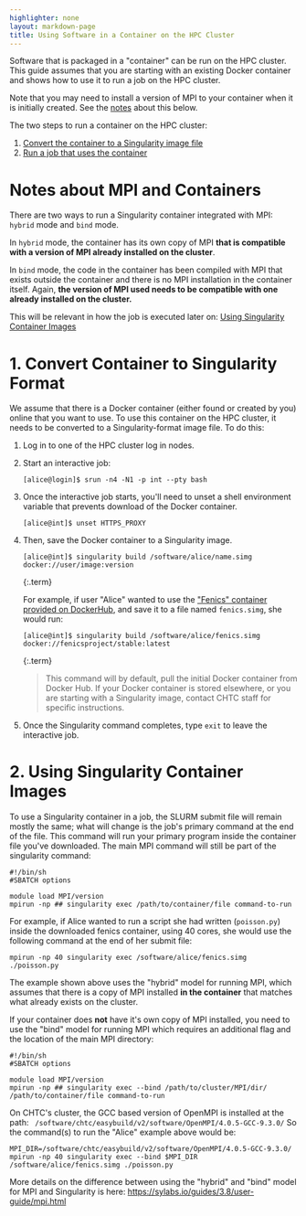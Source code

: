 ```yaml
---
highlighter: none
layout: markdown-page
title: Using Software in a Container on the HPC Cluster
---
```



Software that is packaged in a \"container\" can
be run on the HPC cluster. This guide assumes that you are starting with 
an existing Docker container and shows how to use it to run a job on the HPC cluster. 

Note that you may need to install a version of MPI to your container 
when it is initially created. See the [notes](#notes) about this below. 

The two steps to run a container on the HPC cluster: 
1.  [Convert the container to a Singularity image file](#image)
2.  [Run a job that uses the container](#command)

<a name="name"></a>
Notes about MPI and Containers
==================

There are two ways to run a Singularity container integrated with MPI: `hybrid` 
mode and `bind` mode. 

In `hybrid` mode, the container has its own copy of MPI **that is compatible 
with a version of MPI already installed on the cluster**. 

In `bind` mode, the code in the container has been compiled with MPI that 
exists outside the container and there is no MPI installation in the container itself. 
Again, **the version of MPI used needs to be compatible with one already installed
on the cluster.**

This will be relevant in how the job is executed later on: [Using Singularity Container Images](#command)

<a name="image"></a>

**1. Convert Container to Singularity Format**
===================

We assume that there is a Docker container (either found
or created by you) online that you want to use. To use this container 
on the HPC cluster, it needs to be converted to a Singularity-format
image file. To do this: 

1. Log in to one of the HPC cluster log in nodes. 
1. Start an interactive job: 
	```
	[alice@login]$ srun -n4 -N1 -p int --pty bash
	```

1.  Once the interactive job starts, you'll need to unset a shell environment
variable that prevents download of the Docker container. 
	```
	[alice@int]$ unset HTTPS_PROXY
	```

1. Then, save the Docker container to a Singularity image. 
	``` 
	[alice@int]$ singularity build /software/alice/name.simg docker://user/image:version
	```
	{:.term}
	
	For example, if user \"Alice\" wanted to use the [\"Fenics\" container
	provided on DockerHub](https://hub.docker.com/r/fenicsproject/stable),
	and save it to a file named `fenics.simg`, she would run:

	``` 
	[alice@int]$ singularity build /software/alice/fenics.simg docker://fenicsproject/stable:latest
	```
	{:.term}

	> This command will by default, pull the initial Docker container from 
	> Docker Hub. If your Docker container is stored elsewhere, or you are 
	> starting with a Singularity image, contact CHTC staff for specific instructions. 

1. Once the Singularity command completes, type `exit` to leave the interactive job. 

<a name="command"></a>

**2. Using Singularity Container Images**
===================

To use a Singularity container in a job, the SLURM submit file will remain mostly the
same; what will change is the job's primary command at the end of the
file. This command will run your primary program inside the container
file you\'ve downloaded. The main MPI command will still be part of the 
singularity command: 

``` {.sub}
#!/bin/sh
#SBATCH options

module load MPI/version
mpirun -np ## singularity exec /path/to/container/file command-to-run
```

For example, if Alice wanted to run a script she had written
(`poisson.py`) inside the downloaded fenics container, using 40 cores, she would use the
following command at the end of her submit file:

``` {.sub}
mpirun -np 40 singularity exec /software/alice/fenics.simg ./poisson.py
```

The example shown above uses the "hybrid" model for running MPI, which assumes 
that there is a copy of MPI installed **in the container** that matches what already 
exists on the cluster. 

If your container does **not** have it's own copy of MPI installed, you need 
to use the "bind" model for running MPI which requires an additional flag and 
the location of the main MPI directory: 


``` {.sub}
#!/bin/sh
#SBATCH options

module load MPI/version
mpirun -np ## singularity exec --bind /path/to/cluster/MPI/dir/ /path/to/container/file command-to-run
```

On CHTC's cluster, the GCC based version of OpenMPI is installed at the path:
` /software/chtc/easybuild/v2/software/OpenMPI/4.0.5-GCC-9.3.0/`
So the command(s) to run the "Alice" example above would be: 

``` {.sub}
MPI_DIR=/software/chtc/easybuild/v2/software/OpenMPI/4.0.5-GCC-9.3.0/
mpirun -np 40 singularity exec --bind $MPI_DIR /software/alice/fenics.simg ./poisson.py
```

More details on the difference between using the "hybrid" and "bind" model 
for MPI and Singularity is here: https://sylabs.io/guides/3.8/user-guide/mpi.html
